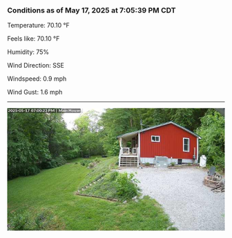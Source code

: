 ### Conditions as of May 17, 2025 at 7:05:39 PM CDT 

Temperature: 70.10 &deg;F

Feels like: 70.10 &deg;F

Humidity: 75%

Wind Direction: SSE

Windspeed: 0.9 mph

Wind Gust: 1.6 mph

---

<img src="./images/latest.jpeg"/>

